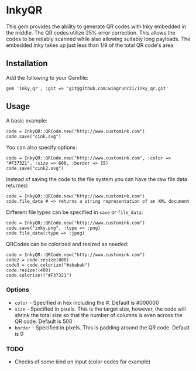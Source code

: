 # InkyQR #

This gem provides the ability to generate QR codes with Inky embedded in the middle.  The QR codes utilize 25% error correction.  This allows the codes to be reliably scanned while also allowing suitably long payloads.  The embedded Inky takes up just less than 1/9 of the total QR code's area.

## Installation ##

Add the following to your Gemfile:

    gem 'inky_qr', :git => 'git@github.com:wingrunr21/inky_qr.git'

## Usage ##

A basic example:

    code = InkyQR::QRCode.new("http://www.customink.com")
    code.save("cink.svg")

You can also specify options:

    code = InkyQR::QRCode.new("http://www.customink.com", :color => "#F37321", :size => 600, :border => 15)
    code.save("cink2.svg")

Instead of saving the code to the file system you can have the raw file data returned:

    code = InkyQR::QRCode.new("http://www.customink.com")
    code.file_data # => returns a string representation of an XML document

Different file types can be specified in `save` or `file_data`:

    code = InkyQR::QRCode.new("http://www.customink.com")
    code.save("inky.png", :type => :png)
    code.file_data(:type => :jpeg)

QRCodes can be colorized and resized as needed:

    code = InkyQR::QRCode.new("http://www.customink.com")
    code2 = code.resize(800)
    code3 = code.colorize("#ababab")
    code.resize!(400)
    code.colorize!("#F37321")

### Options ###
* `color` - Specified in hex including the #.  Default is #000000
* `size` - Specified in pixels.  This is the target size, however, the code will shrink the total size so that the number of columns is even across the QR code. Default is 500
* `border` - Specified in pixels.  This is padding around the QR code.  Default is 0

### TODO ###
* Checks of some kind on input (color codes for example)
